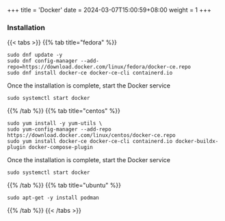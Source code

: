 +++
title = 'Docker'
date = 2024-03-07T15:00:59+08:00
weight = 1
+++

### Installation
{{< tabs >}}
{{% tab title="fedora" %}}
```shell
sudo dnf update -y 
sudo dnf config-manager --add-repo=https://download.docker.com/linux/fedora/docker-ce.repo
sudo dnf install docker-ce docker-ce-cli containerd.io 
```
Once the installation is complete, start the Docker service

```shell
sudo systemctl start docker
```

{{% /tab %}}
{{% tab title="centos" %}}
```shell
sudo yum install -y yum-utils \
sudo yum-config-manager --add-repo https://download.docker.com/linux/centos/docker-ce.repo 
sudo yum install docker-ce docker-ce-cli containerd.io docker-buildx-plugin docker-compose-plugin
```
Once the installation is complete, start the Docker service
```shell
sudo systemctl start docker
```

{{% /tab %}}
{{% tab title="ubuntu" %}}
```shell
sudo apt-get -y install podman
```
{{% /tab %}}
{{< /tabs >}}


